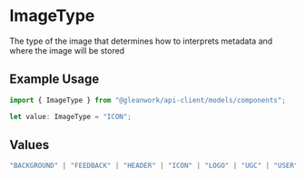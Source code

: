 # ImageType

The type of the image that determines how to interprets metadata and where the image will be stored

## Example Usage

```typescript
import { ImageType } from "@gleanwork/api-client/models/components";

let value: ImageType = "ICON";
```

## Values

```typescript
"BACKGROUND" | "FEEDBACK" | "HEADER" | "ICON" | "LOGO" | "UGC" | "USER"
```